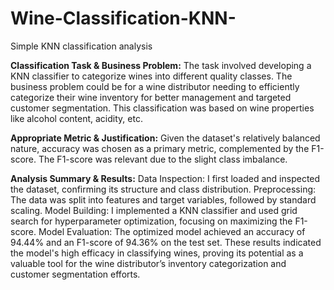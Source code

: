 # Wine-Classification-KNN-
Simple KNN classification analysis

**Classification Task & Business Problem:**
The task involved developing a KNN classifier to categorize wines into different quality classes. The business problem could be for a wine distributor needing to efficiently categorize their wine inventory for better management and targeted customer segmentation. This classification was based on wine properties like alcohol content, acidity, etc.

**Appropriate Metric & Justification:**
Given the dataset's relatively balanced nature, accuracy was chosen as a primary metric, complemented by the F1-score. The F1-score was relevant due to the slight class imbalance.

**Analysis Summary & Results:**
Data Inspection: I first loaded and inspected the dataset, confirming its structure and class distribution.
Preprocessing: The data was split into features and target variables, followed by standard scaling.
Model Building: I implemented a KNN classifier and used grid search for hyperparameter optimization, focusing on maximizing the F1-score.
Model Evaluation: The optimized model achieved an accuracy of 94.44% and an F1-score of 94.36% on the test set.
These results indicated the model's high efficacy in classifying wines, proving its potential as a valuable tool for the wine distributor’s inventory categorization and customer segmentation efforts.
